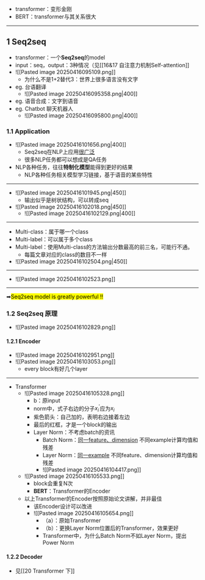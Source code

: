 
- transformer：变形金刚
- BERT：transformer与其关系很大

---
## 1 Seq2seq

- transformer：一个**Seq2seq**的model
- input：seq，output：3种情况（见[[16&17 自注意力机制Self-attention]]
- ![[Pasted image 20250416095109.png]]
	- 为什么不是1+2替代3：世界上很多语言没有文字
- eg. 台语翻译
	- ![[Pasted image 20250416095358.png|400]]
- eg. 语音合成：文字到语音
- eg. Chatbot 聊天机器人
	- ![[Pasted image 20250416095800.png|400]]

### 1.1 Application

- ![[Pasted image 20250416101656.png|400]]
	- Seq2seq在NLP上应用<u>很广泛</u>
	- 很多NLP任务都可以想成是QA任务
- NLP各种任务，往往**特制化模型**能得到更好的结果
	- NLP各种任务相关模型学习链接，基于语音的某些特性

---
- ![[Pasted image 20250416101945.png|450]]
	- 输出似乎是树状结构，可以转成seq
- ![[Pasted image 20250416102018.png|450]]
	- ![[Pasted image 20250416102129.png|400]]

---

- Multi-class：属于哪一个class
- Multi-label：可以属于多个class
- Multi-label：使用Multi-class的方法输出分数最高的前三名，可能行不通。
	- 每篇文章对应的class的数目不一样
- ![[Pasted image 20250416102504.png|450]]

---

- ![[Pasted image 20250416102523.png]]

---

➡<mark class="highlight">Seq2seq model is greatly powerful !!</mark>

### 1.2 Seq2seq 原理

- ![[Pasted image 20250416102829.png]]

#### 1.2.1 Encoder

- ![[Pasted image 20250416102951.png]]
- ![[Pasted image 20250416103053.png]]
	- every block有好几个layer

---
- Transformer
	- ![[Pasted image 20250416105328.png]]
		- b：原input
		- norm中，式子右边的分子$x^{\prime}_i$应为$x_i$
		- 紫色箭头：自己加的，表明右边接着左边
		- 最后的红框，才是一个block的输出
		- Layer Norm：不考虑batch的资讯
			- Batch Norm：<u>同一feature、dimension</u>  不同example计算均值和残差
			- Layer Norm：<u>同一example</u> 不同feature、dimension计算均值和残差
			- ![[Pasted image 20250416104417.png]]
	- ![[Pasted image 20250416105533.png]]
		- block会重复N次
		- **BERT**：Transformer的Encoder
	- 以上Transformer的Encoder按照原始论文讲解，并非最佳
		- 该Encoder设计可以改进
		- ![[Pasted image 20250416105654.png]]
			- （a）：原始Transformer
			- （b）：更换Layer Norm位置后的Transformer，效果更好
			- Transformer中，为什么Batch Norm不如Layer Norm，提出Power  Norm

#### 1.2.2 Decoder

- 见[[20 Transformer 下]]